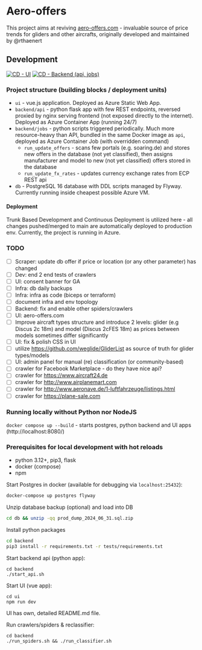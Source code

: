 # Aero-offers

This project aims at reviving [aero-offers.com](aero-offers.com) - invaluable source of price trends for gliders and other aircrafts, originally developed and maintained by @rthaenert

## Development

[![CD - UI](https://github.com/lwitkowski/aero-offers/actions/workflows/cd-ui.yaml/badge.svg)](https://github.com/lwitkowski/aero-offers/actions/workflows/cd-ui.yaml) 
[![CD - Backend (api, jobs)](https://github.com/lwitkowski/aero-offers/actions/workflows/cd-backend.yaml/badge.svg)](https://github.com/lwitkowski/aero-offers/actions/workflows/cd-backend.yaml)

### Project structure (building blocks /  deployment units)

- `ui` - vue.js application. Deployed as Azure Static Web App.
- `backend/api` - python flask app with few REST endpoints, reversed proxied by nginx serving frontend (not exposed directly to the internet). Deployed as Azure Container App (running 24/7) 
- `backend/jobs` - python scripts triggered periodically. Much more resource-heavy than API, bundled in the same Docker image as `api`, deployed as Azure Container Job (with overridden command)
    - `run_update_offers` - scans few portals (e.g. soaring.de) and stores new offers in the database (not yet classified), then assigns manufacturer and model to new (not yet classified) offers stored in the database
    - `run_update_fx_rates` - updates currency exchange rates from ECP REST api
- `db` - PostgreSQL 16 database with DDL scripts managed by Flyway. Currently running inside cheapest possible Azure VM.

#### Deployment

Trunk Based Development and Continuous Deployment is utilized here - all changes pushed/merged to main are automatically deployed to production env. Currently, the project is running in Azure.

### TODO
- [ ] Scraper: update db offer if price or location (or any other parameter) has changed
- [ ] Dev: end 2 end tests of crawlers
- [ ] UI: consent banner for GA
- [ ] Infra: db daily backups
- [ ] Infra: infra as code (biceps or terraform)
- [ ] document infra and env topology
- [ ] Backend: fix and enable other spiders/crawlers
- [ ] UI: aero-offers.com
- [ ] Improve aircraft types structure and introduce 2 levels: glider (e.g Discus 2c 18m) and model (Discus 2cFES 18m) as prices between models sometimes differ significantly
- [ ] UI: fix & polish CSS in UI
- [ ] utilize https://github.com/weglide/GliderList as source of truth for glider types/models
- [ ] UI: admin panel for manual (re) classification (or community-based)
- [ ] crawler for Facebook Marketplace - do they have nice api?
- [ ] crawler for https://www.aircraft24.de
- [ ] crawler for http://www.airplanemart.com
- [ ] crawler for http://www.aeronave.de/1-luftfahrzeuge/listings.html
- [ ] crawler for https://plane-sale.com

### Running locally without Python nor NodeJS
`docker compose up --build` - starts postgres, python backend and UI apps (http://localhost:8080/)

### Prerequisites for local development with hot reloads
- python 3.12+, pip3, flask
- docker (compose)
- npm

Start Postgres in docker (available for debugging via `localhost:25432`):
```bash
docker-compose up postgres flyway
```

Unzip database backup (optional) and load into DB
```bash
cd db && unzip -qq prod_dump_2024_06_31.sql.zip
```

Install python packages
```bash
cd backend
pip3 install -r requirements.txt -r tests/requirements.txt 
```

Start backend api (python app):
```
cd backend
./start_api.sh
```

Start UI (vue app):
```
cd ui
npm run dev
```
UI has own, detailed README.md file.

Run crawlers/spiders & reclassifier:
```
cd backend
./run_spiders.sh && ./run_classifier.sh
```